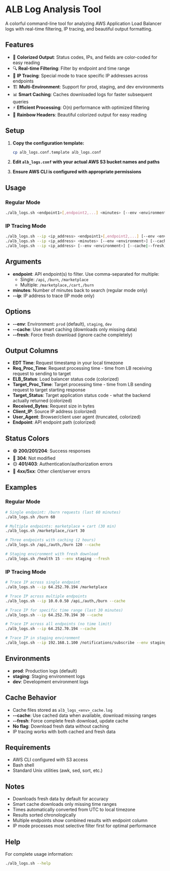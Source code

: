 # ALB Log Analysis Tool

A colorful command-line tool for analyzing AWS Application Load Balancer logs with real-time filtering, IP tracing, and beautiful output formatting.

## Features

- 🌈 **Colorized Output**: Status codes, IPs, and fields are color-coded for easy reading
- 🔍 **Real-time Filtering**: Filter by endpoint and time range
- 🎯 **IP Tracing**: Special mode to trace specific IP addresses across endpoints
- 🏗️ **Multi-Environment**: Support for prod, staging, and dev environments  
- 📊 **Smart Caching**: Caches downloaded logs for faster subsequent queries
- ⚡ **Efficient Processing**: O(n) performance with optimized filtering
- 🌈 **Rainbow Headers**: Beautiful colorized output for easy reading

## Setup

1. **Copy the configuration template:**
   ```bash
   cp alb_logs.conf.template alb_logs.conf
   ```

2. **Edit `alb_logs.conf` with your actual AWS S3 bucket names and paths**

3. **Ensure AWS CLI is configured with appropriate permissions**

## Usage

### Regular Mode
```bash
./alb_logs.sh <endpoint1>[,endpoint2,...] <minutes> [--env <environment>] [--cache|--fresh]
```

### IP Tracing Mode
```bash
./alb_logs.sh --ip <ip_address> <endpoint1>[,endpoint2,...] [--env <environment>] [--cache|--fresh]
./alb_logs.sh --ip <ip_address> <minutes> [--env <environment>] [--cache|--fresh]
./alb_logs.sh --ip <ip_address> [--env <environment>] [--cache|--fresh]
```

## Arguments

- **endpoint**: API endpoint(s) to filter. Use comma-separated for multiple:
  - Single: `/api`, `/burn`, `/marketplace`
  - Multiple: `/marketplace,/cart,/burn`
- **minutes**: Number of minutes back to search (regular mode only)
- **--ip**: IP address to trace (IP mode only)

## Options

- **--env**: Environment: `prod` (default), `staging`, `dev`
- **--cache**: Use smart caching (downloads only missing data)
- **--fresh**: Force fresh download (ignore cache completely)

## Output Columns

- **EDT Time**: Request timestamp in your local timezone
- **Req_Proc_Time**: Request processing time - time from LB receiving request to sending to target
- **ELB_Status**: Load balancer status code (colorized)
- **Target_Proc_Time**: Target processing time - time from LB sending request to target starting response
- **Target_Status**: Target application status code - what the backend actually returned (colorized)
- **Received_Bytes**: Request size in bytes
- **Client_IP**: Source IP address (colorized)
- **User_Agent**: Browser/client user agent (truncated, colorized)
- **Endpoint**: API endpoint path (colorized)

## Status Colors

- 🟢 **200/201/204**: Success responses
- 🔵 **304**: Not modified
- 🟡 **401/403**: Authentication/authorization errors
- 🔴 **4xx/5xx**: Other client/server errors

## Examples

### Regular Mode
```bash
# Single endpoint: /burn requests (last 60 minutes)
./alb_logs.sh /burn 60

# Multiple endpoints: marketplace + cart (30 min)
./alb_logs.sh /marketplace,/cart 30

# Three endpoints with caching (2 hours)
./alb_logs.sh /api,/auth,/burn 120 --cache

# Staging environment with fresh download
./alb_logs.sh /health 15 --env staging --fresh
```

### IP Tracing Mode
```bash
# Trace IP across single endpoint
./alb_logs.sh --ip 64.252.70.194 /marketplace

# Trace IP across multiple endpoints
./alb_logs.sh --ip 10.0.0.50 /api,/auth,/burn --cache

# Trace IP for specific time range (last 30 minutes)
./alb_logs.sh --ip 64.252.70.194 30 --cache

# Trace IP across all endpoints (no time limit)
./alb_logs.sh --ip 64.252.70.194 --cache

# Trace IP in staging environment
./alb_logs.sh --ip 192.168.1.100 /notifications/subscribe --env staging
```

## Environments

- **prod**: Production logs (default)
- **staging**: Staging environment logs  
- **dev**: Development environment logs

## Cache Behavior

- Cache files stored as `alb_logs_<env>_cache.log`
- **--cache**: Use cached data when available, download missing ranges
- **--fresh**: Force complete fresh download, update cache
- **No flag**: Download fresh data without caching
- IP tracing works with both cached and fresh data

## Requirements

- AWS CLI configured with S3 access
- Bash shell
- Standard Unix utilities (awk, sed, sort, etc.)

## Notes

- Downloads fresh data by default for accuracy
- Smart cache downloads only missing time ranges
- Times automatically converted from UTC to local timezone
- Results sorted chronologically
- Multiple endpoints show combined results with endpoint column
- IP mode processes most selective filter first for optimal performance

## Help

For complete usage information:
```bash
./alb_logs.sh --help
```

